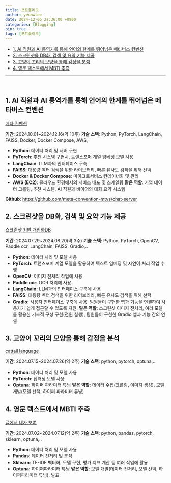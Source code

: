 ```yaml
---
title: 포트폴리오
author: yeonwlee
date: 2024-12-05 22:36:00 +0900
categories: [Blogging]
pin: true
tags: [포트폴리오]
---
```



- [1. AI 직원과 AI 통역가를 통해 언어의 한계를 뛰어넘은 메타버스 컨벤션](#1-ai-직원과-ai-통역가를-통해-언어의-한계를-뛰어넘은-메타버스-컨벤션)
- [2. 스크린샷을 DB화, 검색 및 요약 기능 제공](#2-스크린샷을-db화-검색-및-요약-기능-제공)
- [3. 고양이 꼬리의 모양을 통해 감정을 분석](#3-고양이-꼬리의-모양을-통해-감정을-분석)
- [4. 영문 텍스트에서 MBTI 추측](#4-영문-텍스트에서-mbti-추측)


---

<br>

## 1. AI 직원과 AI 통역가를 통해 언어의 한계를 뛰어넘은 메타버스 컨벤션
[메타 컨벤션](https://amethyst-leather-286.notion.site/2024-10-01-2024-12-16-11052bb25d1b80ecac18dd664b58bc26)

**기간**:  2024.10.01~2024.12.16(약 10주)
**기술 스택**: Python, PyTorch, LangChain, FAISS, Docker, Docker Compose, AWS,
- **Python**: 데이터 처리 및 서버 구현
- **PyTorch**: 추천 시스템 구현시, 트랜스포머 계열 임베딩 모델 사용
- **LangChain**: LLM과의 인터페이스 구축
- **FAISS**: 대용량 벡터 검색을 위한 라이브러리, 빠른 유사도 검색을 위해 선택
- **Docker & Docker Compose**: 마이크로서비스 컨테이너화 및 관리
- **AWS (EC2)**: 클라우드 환경에서의 서비스 배포 및 스케일링
**맡은 역할**: 기업 데이터 크롤링, 추천 시스템, AI 직원과 바이어의 대화 요약 시스템

**Github**: https://github.com/meta-convention-mtvs/chat-server


## 2. 스크린샷을 DB화, 검색 및 요약 기능 제공
[스크린샷 기반 개인화DB](https://amethyst-leather-286.notion.site/2024-07-29-2024-08-20-DB-3e846bc4e8774593974b01e80aef05d8)

**기간**:  2024.07.29~2024.08.20(약 3주)
**기술 스택**: Python, PyTorch, OpenCV, Paddle ocr, LangChain, FAISS, Gradio,..
- **Python**: 데이터 처리 및 모델 사용
- **PyTorch**: 트랜스포머 계열 모델을 활용하여 텍스트 임베딩 및 자연어 처리 작업 수행
- **OpenCV**: 이미지 전처리 작업에 사용
- **Paddle ocr:** OCR 처리에 사용
- **LangChain:** LLM과의 인터페이스 구축에 사용
- **FAISS**: 대용량 벡터 검색을 위한 라이브러리, 빠른 유사도 검색을 위해 선택
- **Gradio:**  사용자 인터페이스 구축에 사용. 팀원들이 구현한 앱과 기능을 연결하여 사용자가 쉽게 접근할 수 있도록 지원.
**맡은 역할**: 스크린샷 이미지 전처리, 여러 모델을 활용한 기초적 구성 구현(전원 실행), 팀원들이 구현한 Gradio 앱과 기능 간의 연결


## 3. 고양이 꼬리의 모양을 통해 감정을 분석
[cattail language](https://amethyst-leather-286.notion.site/2024-07-15-2024-07-26-cattail-language-6c2022b3f4994905b015ca9a8d20922f)

**기간**:  2024.07.15~2024.07.26(약 2주)
**기술 스택**: python, pytorch, optuna,..
- **Python**: 데이터 처리 및 모델 사용
- **PyTorch**: 딥러닝 모델 사용
- **Optuna**: 하이퍼 파라미터 튜닝
**맡은 역할**: 데이터 수집(크롤링, 이미지 생성), 모델 개발(모델 선택, 하이퍼 파라미터 튜닝)


## 4. 영문 텍스트에서 MBTI 추측
[글에서 네가 보여](https://amethyst-leather-286.notion.site/2024-07-02-2024-07-12-6aa8f790f3884b5abdb49573dd0ebeed)

**기간**: 2024.07.02~2024.07.12(약 2주)
**기술 스택**: python, pandas, pytorch, sklearn, optuna,..
- **Python**: 데이터 처리 및 모델 사용
- **Pandas**: 데이터 전처리 및 분석
- **Sklearn**: TF-IDF 벡터화, 모델 구현, 평가 지표 계산 등 여러 작업에 활용
- **Optuna:** 하이퍼파라미터 튜닝
**맡은 역할**: 모델 개발(데이터 전처리, 모델 선택, 하이퍼파라미터 튜닝), 발표

